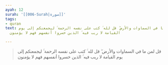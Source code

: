 ```yaml
---
ayah: 12
surah: '[[006-Surah|سورة]]'
tags:
- quran
text: قل لمن ما في السماوات والأرض ۖ قل لله ۚ كتب على نفسه الرحمة ۚ ليجمعنكم إلى يوم
  القيامة لا ريب فيه ۚ الذين خسروا أنفسهم فهم لا يؤمنون

---
```

> قل لمن ما في السماوات والأرض ۖ قل لله ۚ كتب على نفسه الرحمة ۚ ليجمعنكم إلى يوم القيامة لا ريب فيه ۚ الذين خسروا أنفسهم فهم لا يؤمنون
